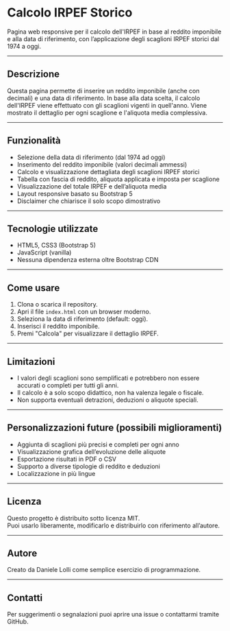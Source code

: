 # Calcolo IRPEF Storico

Pagina web responsive per il calcolo dell'IRPEF in base al reddito imponibile e alla data di riferimento, con l’applicazione degli scaglioni IRPEF storici dal 1974 a oggi.

---

## Descrizione

Questa pagina permette di inserire un reddito imponibile (anche con decimali) e una data di riferimento. In base alla data scelta, il calcolo dell'IRPEF viene effettuato con gli scaglioni vigenti in quell'anno. Viene mostrato il dettaglio per ogni scaglione e l'aliquota media complessiva.

---

## Funzionalità

- Selezione della data di riferimento (dal 1974 ad oggi)
- Inserimento del reddito imponibile (valori decimali ammessi)
- Calcolo e visualizzazione dettagliata degli scaglioni IRPEF storici
- Tabella con fascia di reddito, aliquota applicata e imposta per scaglione
- Visualizzazione del totale IRPEF e dell’aliquota media
- Layout responsive basato su Bootstrap 5
- Disclaimer che chiarisce il solo scopo dimostrativo

---

## Tecnologie utilizzate

- HTML5, CSS3 (Bootstrap 5)
- JavaScript (vanilla)
- Nessuna dipendenza esterna oltre Bootstrap CDN

---

## Come usare

1. Clona o scarica il repository.
2. Apri il file `index.html` con un browser moderno.
3. Seleziona la data di riferimento (default: oggi).
4. Inserisci il reddito imponibile.
5. Premi "Calcola" per visualizzare il dettaglio IRPEF.

---

## Limitazioni

- I valori degli scaglioni sono semplificati e potrebbero non essere accurati o completi per tutti gli anni.
- Il calcolo è a solo scopo didattico, non ha valenza legale o fiscale.
- Non supporta eventuali detrazioni, deduzioni o aliquote speciali.

---

## Personalizzazioni future (possibili miglioramenti)

- Aggiunta di scaglioni più precisi e completi per ogni anno
- Visualizzazione grafica dell’evoluzione delle aliquote
- Esportazione risultati in PDF o CSV
- Supporto a diverse tipologie di reddito e deduzioni
- Localizzazione in più lingue

---

## Licenza

Questo progetto è distribuito sotto licenza MIT.  
Puoi usarlo liberamente, modificarlo e distribuirlo con riferimento all’autore.

---

## Autore

Creato da Daniele Lolli come semplice esercizio di programmazione.

---

## Contatti

Per suggerimenti o segnalazioni puoi aprire una issue o contattarmi tramite GitHub.


